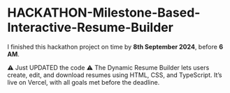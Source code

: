 # HACKATHON-Milestone-Based-Interactive-Resume-Builder
I finished this hackathon project on time by **8th September 2024**, before **6 AM**.

⚠️ Just UPDATED the code ⚠️
The Dynamic Resume Builder lets users create, edit, and download resumes using HTML, CSS, and TypeScript.
It’s live on Vercel, with all goals met before the deadline.
